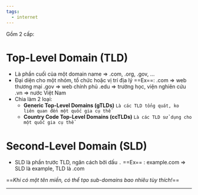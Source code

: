 ```yaml
---
tags:
  - internet
---
```



Gồm 2 cấp:
# **Top-Level Domain (TLD)**

 - Là phần cuối của một domain name => .com, .org, .gov, ...
 - Đại diện cho một nhóm, tổ chức hoặc vị trí địa lý 
		==Ex==:
		.com => web thương mại
		.gov => web chính phủ
		.edu => trường học, viện nghiên cứu
		.vn => nước Việt Nam
- Chia làm 2 loại:
	- **Generic Top-Level Domains (gTLDs)**
	      `Là các TLD tổng quát, ko liên quan đến một quốc gia cụ thể`
	- **Country Code Top-Level Domains (ccTLDs)**
		`Là các TLD sử dụng cho một quốc gia cụ thể`

# **Second-Level Domain (SLD)**

- SLD là phần trước TLD, ngăn cách bởi dấu `.`
   ==Ex== :
     example.com => SLD là example, TLD là .com

==*Khi có một tên miền, có thể tạo sub-domains bao nhiêu tùy thích!*==

---

	
